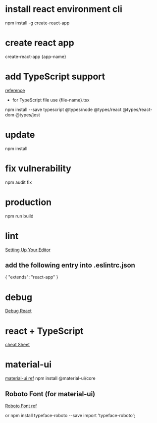 # install react environment cli

npm install -g create-react-app

# create react app

create-react-app {app-name}

# add TypeScript support

[reference](https://facebook.github.io/create-react-app/docs/adding-typescript)

- for TypeScript file use {file-name}.tsx

npm install --save typescript @types/node @types/react @types/react-dom @types/jest

# update

npm install

# fix vulnerability

npm audit fix

# production

npm run build

# lint

[Setting Up Your Editor](https://facebook.github.io/create-react-app/docs/setting-up-your-editor)

## add the following entry into .eslintrc.json

{
"extends": "react-app"
}

# debug

[Debug React](https://github.com/piotrwitek/typesafe-actions-todo-app/tree/master/#visual-studio-code)

# react + TypeScript

[cheat Sheet](https://github.com/sw-yx/react-typescript-cheatsheet)

# material-ui

[material-ui ref](https://material-ui.com/getting-started/installation/)
npm install @material-ui/core

## Roboto Font (for material-ui)

[Roboto Font ref](https://material-ui.com/style/typography/#general)

<link rel="stylesheet" href="https://fonts.googleapis.com/css?family=Roboto:300,400,500">
or
npm install typeface-roboto --save
import 'typeface-roboto';
